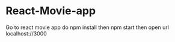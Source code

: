 # React-Movie-app
Go to react movie app
do npm install
then npm start
then open url localhost://3000
